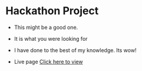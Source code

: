 # Hackathon Project

- This might be a good one.
- It is what you were looking for
- I have done to the best of my knowledge. Its wow!

- Live page
[Click here to view](Johnogada92/Johnogada92.github.io/)
